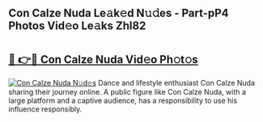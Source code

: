 ## Con Calze Nuda Le𝚊k𝚎d N𝚞𝚍es - Part-pP4 Photos Vid𝚎o Le𝚊ks Zhl82

# <h2><a href="http://fbb97r4.evod.top/?m=Con+Calze+Nuda">🔗 👉🔴 Con Calze Nuda Vid𝚎o Ph𝚘t𝚘s</a></h2>

[![Con Calze Nuda N𝚞d𝚎s](https://i.imgur.com/8V9OHl7.gif)](http://fbb97r4.evod.top/?m=Con+Calze+Nuda)
Dance and lifestyle enthusiast Con Calze Nuda sharing their journey online. A public figure like Con Calze Nuda, with a large platform and a captive audience, has a responsibility to use his influence responsibly. 
